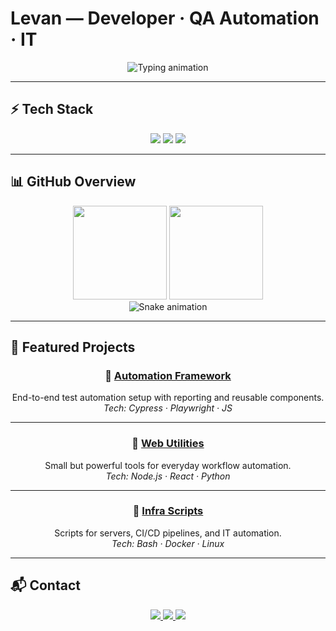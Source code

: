 # Levan — Developer · QA Automation · IT

<p align="center">
  <img src="https://readme-typing-svg.herokuapp.com?font=Fira+Code&size=22&duration=3000&pause=1000&color=00CFFF&center=true&vCenter=true&width=600&lines=Software+Developer;QA+Automation+Engineer;IT+Infrastructure+%26+Servers" alt="Typing animation" />
</p>

---

## ⚡ Tech Stack

<div align="center">

<img src="https://skillicons.dev/icons?i=js,ts,nodejs,python,html,css,react" />  
<img src="https://skillicons.dev/icons?i=git,github,cypress,playwright,selenium,regex" />  
<img src="https://skillicons.dev/icons?i=linux,docker,raspberrypi,vscode" />

</div>

---

## 📊 GitHub Overview  

<div align="center">
  
<img src="https://github-readme-stats.vercel.app/api/top-langs/?username=Levan&layout=compact&theme=radical&hide_border=true" height="150" />
<img src="https://github-readme-streak-stats.herokuapp.com?user=Levan&theme=radical&hide_border=true" height="150" />

</div>

<div align="center">
  <img src="https://github.com/Levan/Levan/blob/output/github-contribution-grid-snake.svg" alt="Snake animation" />
</div>

---

## 🚀 Featured Projects  

<div align="center">

### 🔹 [Automation Framework](https://github.com/Levan/automation-framework)  
End-to-end test automation setup with reporting and reusable components.  
*Tech: Cypress · Playwright · JS*

---

### 🔹 [Web Utilities](https://github.com/Levan/web-utils)  
Small but powerful tools for everyday workflow automation.  
*Tech: Node.js · React · Python*

---

### 🔹 [Infra Scripts](https://github.com/Levan/infra-scripts)  
Scripts for servers, CI/CD pipelines, and IT automation.  
*Tech: Bash · Docker · Linux*

</div>

---

## 📬 Contact  

<p align="center">
  <a href="https://github.com/Levan">
    <img src="https://img.shields.io/badge/GitHub-181717?style=for-the-badge&logo=github" />
  </a>
  <a href="mailto:tsertsvadze2005@gmail.com">
    <img src="https://img.shields.io/badge/Email-0078D4?style=for-the-badge&logo=gmail&logoColor=white" />
  </a>
  <a href="https://www.linkedin.com/in/levan-tsertsvadze-076655262/">
    <img src="https://img.shields.io/badge/LinkedIn-0A66C2?style=for-the-badge&logo=linkedin&logoColor=white" />
  </a>
</p>
